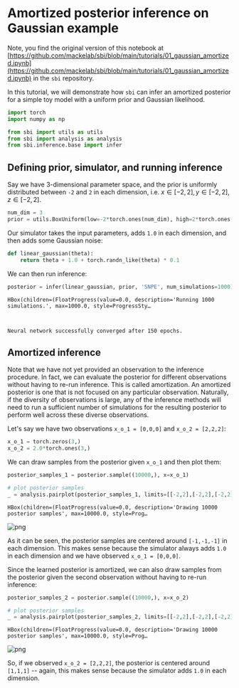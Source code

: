 # Amortized posterior inference on Gaussian example

Note, you find the original version of this notebook at [https://github.com/mackelab/sbi/blob/main/tutorials/01_gaussian_amortized.ipynb](https://github.com/mackelab/sbi/blob/main/tutorials/01_gaussian_amortized.ipynb) in the `sbi` repository.

In this tutorial, we will demonstrate how `sbi` can infer an amortized posterior for a simple toy model with a uniform prior and Gaussian likelihood.


```python
import torch
import numpy as np

from sbi import utils as utils
from sbi import analysis as analysis
from sbi.inference.base import infer
```

## Defining prior, simulator, and running inference
Say we have 3-dimensional parameter space, and the prior is uniformly distributed between `-2` and `2` in each dimension, i.e. $x\in [-2,2], y\in [-2,2], z \in [-2,2]$.


```python
num_dim = 3
prior = utils.BoxUniform(low=-2*torch.ones(num_dim), high=2*torch.ones(num_dim))
```

Our simulator takes the input parameters, adds `1.0` in each dimension, and then adds some Gaussian noise:


```python
def linear_gaussian(theta):
    return theta + 1.0 + torch.randn_like(theta) * 0.1
```

We can then run inference:


```python
posterior = infer(linear_gaussian, prior, 'SNPE', num_simulations=1000)
```


    HBox(children=(FloatProgress(value=0.0, description='Running 1000 simulations.', max=1000.0, style=ProgressSty…


    
    Neural network successfully converged after 150 epochs.


## Amortized inference
Note that we have not yet provided an observation to the inference procedure. In fact, we can evaluate the posterior for different observations without having to re-run inference. This is called amortization. An amortized posterior is one that is not focused on any particular observation. Naturally, if the diversity of observations is large, any of the inference methods will need to run a sufficient number of simulations for the resulting posterior to perform well across these diverse observations.

Let's say we have two observations `x_o_1 = [0,0,0]` and `x_o_2 = [2,2,2]`:


```python
x_o_1 = torch.zeros(3,)
x_o_2 = 2.0*torch.ones(3,)
```

We can draw samples from the posterior given `x_o_1` and then plot them:


```python
posterior_samples_1 = posterior.sample((10000,), x=x_o_1)

# plot posterior samples
_ = analysis.pairplot(posterior_samples_1, limits=[[-2,2],[-2,2],[-2,2]], figsize=(5,5))
```


    HBox(children=(FloatProgress(value=0.0, description='Drawing 10000 posterior samples', max=10000.0, style=Prog…


    



![png](01_gaussian_amortized_files/01_gaussian_amortized_14_2.png)


As it can be seen, the posterior samples are centered around `[-1,-1,-1]` in each dimension. 
This makes sense because the simulator always adds `1.0` in each dimension and we have observed `x_o_1 = [0,0,0]`.

Since the learned posterior is amortized, we can also draw samples from the posterior given the second observation without having to re-run inference:


```python
posterior_samples_2 = posterior.sample((10000,), x=x_o_2)

# plot posterior samples
_ = analysis.pairplot(posterior_samples_2, limits=[[-2,2],[-2,2],[-2,2]], figsize=(5,5))
```


    HBox(children=(FloatProgress(value=0.0, description='Drawing 10000 posterior samples', max=10000.0, style=Prog…


    



![png](01_gaussian_amortized_files/01_gaussian_amortized_17_2.png)


So, if we observed `x_o_2 = [2,2,2]`, the posterior is centered around `[1,1,1]` -- again, this makes sense because the simulator adds `1.0` in each dimension.

